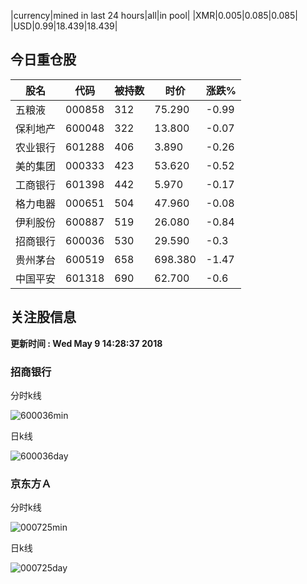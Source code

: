 |currency|mined in last 24 hours|all|in pool|
|XMR|0.005|0.085|0.085|
|USD|0.99|18.439|18.439|

## 今日重仓股 

|股名|代码|被持数|时价|涨跌%|
|---|---|---|---|---|
|五粮液|000858|312|75.290|-0.99|
|保利地产|600048|322|13.800|-0.07|
|农业银行|601288|406|3.890|-0.26|
|美的集团|000333|423|53.620|-0.52|
|工商银行|601398|442|5.970|-0.17|
|格力电器|000651|504|47.960|-0.08|
|伊利股份|600887|519|26.080|-0.84|
|招商银行|600036|530|29.590|-0.3|
|贵州茅台|600519|658|698.380|-1.47|
|中国平安|601318|690|62.700|-0.6|

## 关注股信息
**更新时间 : Wed May  9 14:28:37 2018**
### 招商银行 
分时k线

![600036min](http://image.sinajs.cn/newchart/min/n/sh600036.gif)

日k线

![600036day](http://image.sinajs.cn/newchart/daily/n/sh600036.gif)

### 京东方Ａ 
分时k线

![000725min](http://image.sinajs.cn/newchart/min/n/sz000725.gif)

日k线

![000725day](http://image.sinajs.cn/newchart/daily/n/sz000725.gif)
